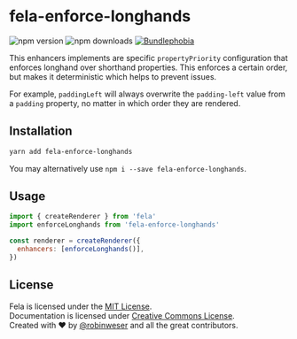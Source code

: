 # fela-enforce-longhands

<img alt="npm version" src="https://badge.fury.io/js/fela-enforce-longhands.svg"> <img alt="npm downloads" src="https://img.shields.io/npm/dm/fela-enforce-longhands.svg"> <a href="https://bundlephobia.com/result?p=fela-enforce-longhands@latest"><img alt="Bundlephobia" src="https://img.shields.io/bundlephobia/minzip/fela-enforce-longhands.svg"></a>

This enhancers implements are specific `propertyPriority` configuration that enforces longhand over shorthand properties. This enforces a certain order, but makes it deterministic which helps to prevent issues.

For example, `paddingLeft` will always overwrite the `padding-left` value from a `padding` property, no matter in which order they are rendered.

## Installation

```sh
yarn add fela-enforce-longhands
```

You may alternatively use `npm i --save fela-enforce-longhands`.

## Usage

```javascript
import { createRenderer } from 'fela'
import enforceLonghands from 'fela-enforce-longhands'

const renderer = createRenderer({
  enhancers: [enforceLonghands()],
})
```

## License

Fela is licensed under the [MIT License](http://opensource.org/licenses/MIT).<br>
Documentation is licensed under [Creative Commons License](http://creativecommons.org/licenses/by/4.0/).<br>
Created with ♥ by [@robinweser](http://weser.io) and all the great contributors.
